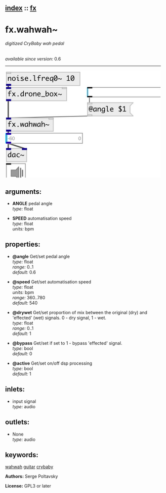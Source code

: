 [index](index.html) :: [fx](category_fx.html)
---

# fx.wahwah~

###### digitized CryBaby wah pedal

*available since version:* 0.6

---




[![example](../examples/img/fx.wahwah~.jpg)](../examples/pd/fx.wahwah~.pd)



## arguments:

* **ANGLE**
pedal angle<br>
_type:_ float<br>

* **SPEED**
automatisation speed<br>
_type:_ float<br>
_units:_ bpm<br>





## properties:

* **@angle** 
Get/set pedal angle<br>
_type:_ float<br>
_range:_ 0..1<br>
_default:_ 0.6<br>

* **@speed** 
Get/set automatisation speed<br>
_type:_ float<br>
_units:_ bpm<br>
_range:_ 360..780<br>
_default:_ 540<br>

* **@drywet** 
Get/set proportion of mix between the original (dry) and &#39;effected&#39; (wet) signals. 0 -
dry signal, 1 - wet.<br>
_type:_ float<br>
_range:_ 0..1<br>
_default:_ 1<br>

* **@bypass** 
Get/set if set to 1 - bypass &#39;effected&#39; signal.<br>
_type:_ bool<br>
_default:_ 0<br>

* **@active** 
Get/set on/off dsp processing<br>
_type:_ bool<br>
_default:_ 1<br>



## inlets:

* input signal<br>
_type:_ audio



## outlets:

* None<br>
_type:_ audio



## keywords:

[wahwah](keywords/wahwah.html)
[guitar](keywords/guitar.html)
[crybaby](keywords/crybaby.html)






**Authors:** Serge Poltavsky




**License:** GPL3 or later





